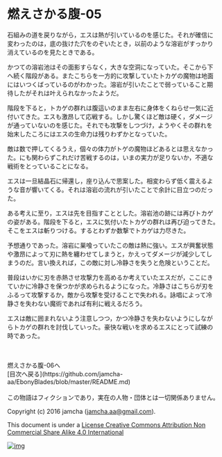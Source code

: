 # 燃えさかる腹-05

石組みの道を戻りながら，エスは熱が引いているのを感じた。それが確信に  
変わったのは，底の抜けた穴をのぞいたとき，以前のような溶岩がすっかり  
消えているのを見たときである。  

かつての溶岩池はその面影すらなく，大きな空洞になっていた。そこから下  
へ続く階段がある。またこちらを一方的に攻撃していたトカゲの魔物は地面  
にはいつくばっているのがわかった。溶岩が引いたことで弱っていること期  
待したがそれは叶えられなかったようだ。  

階段を下ると，トカゲの群れは腹這いのまま左右に身体をくねらせ一気に近  
付いてきた。エスも激昂して応戦する。しかし驚くほど敵は硬く，ダメージ  
が通っていないのを感じた。それでも攻撃をしつづけ，ようやくその群れを  
始末したころにはエスの生命力は残りわずかとなっていた。  

敵は数で押してくるうえ，個々の体力がトゲの魔物ほどあるとは思えなかっ  
た。にも関わらずこれだけ苦戦するのは，いまの実力が足りないか，不適な  
戦術をとっていることになる。  

エスは一旦結晶石に帰還し，座り込んで思案した。相変わらず低く震えるよ  
うな音が響いてくる。それは溶岩の流れが引いたことで余計に目立つのだっ  
た。  

ある考えに至り，エスは先を目指すこととした。溶岩池の跡には再びトカゲ  
の姿がある。階段を下ると，エスに気付いたトカゲの群れは再び迫ってきた。  
そこをエスは斬りつける。するとわずか数撃でトカゲは力尽きた。  

予想通りであった。溶岩に巣喰っていたこの敵は熱に強い。エスが興奮状態  
や激昂によって刃に熱を纏わせてしまうと，かえってダメージが減少してし  
まうのだ。言い換えれば，この敵に対し冷静さを失うと危険ということだ。  

普段はいかに刃を赤熱させ攻撃力を高めるか考えていたエスだが，ここにき  
ていかに冷静さを保つかが求められるようになった。冷静さはこちらが刃を  
ふるって攻撃するか，敵から攻撃を受けることで失われる。詠唱によって冷  
静さを失わない魔術であれば有利に戦えるだろう。  

エスは敵に囲まれないよう注意しつつ，かつ冷静さを失わないようにしなが  
らトカゲの群れを討伐していった。豪快な戦いを求めるエスにとって試練の  
時であった。  

<br>  
<br>  
燃えさかる腹-06へ  

<br>  
[目次へ戻る](https://github.com/jamcha-aa/EbonyBlades/blob/master/README.md)  
<br>  
<br>  
この物語はフィクションであり，実在の人物・団体とは一切関係ありません。  

Copyright (c) 2016 jamcha (jamcha.aa@gmail.com).  

This document is under a [License Creative Commons Attribution Non Commercial Share Alike 4.0 International](http://creativecommons.org/licenses/by-nc-sa/4.0/deed)  

[![img](http://i.creativecommons.org/l/by-nc-sa/3.0/80x15.png)](http://creativecommons.org/licenses/by-nc-sa/4.0/deed)